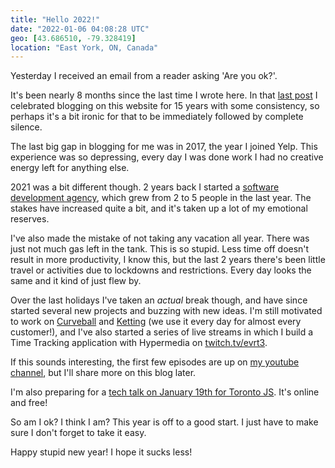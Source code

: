 ```yaml
---
title: "Hello 2022!"
date: "2022-01-06 04:08:28 UTC"
geo: [43.686510, -79.328419]
location: "East York, ON, Canada"
---
```


Yesterday I received an email from a reader asking 'Are you ok?'.

It's been nearly 8 months since the last time I wrote here. In that
[last post][1] I celebrated blogging on this website for 15 years with
some consistency, so perhaps it's a bit ironic for that to be immediately
followed by complete silence. 

The last big gap in blogging for me was in 2017, the year I joined Yelp.
This experience was so depressing, every day I was done work I had no
creative energy left for anything else.

2021 was a bit different though. 2 years back I started a [software
development agency][2], which grew from 2 to 5 people in the last year.
The stakes have increased quite a bit, and it's taken up a lot of my
emotional reserves.

I've also made the mistake of not taking any vacation all year. There was
just not much gas left in the tank. This is so stupid. Less time off doesn't
result in more productivity, I know this, but the last 2 years there's been
little travel or activities due to lockdowns and restrictions. Every day
looks the same and it kind of just flew by.

Over the last holidays I've taken an _actual_ break though, and have since
started several new projects and buzzing with new ideas. I'm still motivated
to work on [Curveball][3] and [Ketting][4] (we use it every day for almost
every customer!), and I've also started a series of live streams in which
I build a Time Tracking application with Hypermedia on [twitch.tv/evrt3][5].

If this sounds interesting, the first few episodes are up on
[my youtube channel][6], but I'll share more on this blog later.

I'm also preparing for a [tech talk on January 19th for Toronto JS][7]. It's
online and free!

So am I ok? I think I am? This year is off to a good start. I just have to
make sure I don't forget to take it easy.

Happy stupid new year! I hope it sucks less!

[1]: https://evertpot.com/15-years/
[2]: https://www.linkedin.com/company/bad-gateway/
[3]: https://curveballjs.org/
[4]: https://github.com/badgateway/ketting
[5]: https://twitch.tv/evrt3
[6]: https://www.youtube.com/watch?v=U2s71iF-6wQ&list=PLqqoUVHAFAYPn3obbnhpbPSI3tdzIqc64
[7]: https://www.meetup.com/torontojs/events/282129869/
